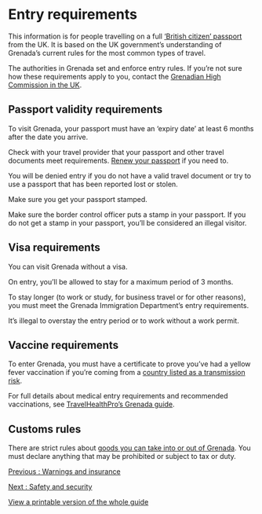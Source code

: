# Entry requirements

This information is for people travelling on a full [‘British citizen’ passport](https://www.gov.uk/types-of-british-nationality) from the UK. It is based on the UK government’s understanding of Grenada’s current rules for the most common types of travel.

The authorities in Grenada set and enforce entry rules. If you’re not sure how these requirements apply to you, contact the [Grenadian High Commission in the UK](https://grenada-highcommission.co.uk/).

## Passport validity requirements

To visit Grenada, your passport must have an ‘expiry date’ at least 6 months after the date you arrive.

Check with your travel provider that your passport and other travel documents meet requirements. [Renew your passport](https://www.gov.uk/renew-adult-passport/renew) if you need to.

You will be denied entry if you do not have a valid travel document or try to use a passport that has been reported lost or stolen.

Make sure you get your passport stamped.

Make sure the border control officer puts a stamp in your passport. If you do not get a stamp in your passport, you’ll be considered an illegal visitor.

## Visa requirements

You can visit Grenada without a visa.

On entry, you’ll be allowed to stay for a maximum period of 3 months.

To stay longer (to work or study, for business travel or for other reasons), you must meet the Grenada Immigration Department’s entry requirements.

It’s illegal to overstay the entry period or to work without a work permit.

## Vaccine requirements

To enter Grenada, you must have a certificate to prove you’ve had a yellow fever vaccination if you’re coming from a [country listed as a transmission risk](https://nathnacyfzone.org.uk/factsheet/65/countries-with-risk-of-yellow-fever-transmission).

For full details about medical entry requirements and recommended vaccinations, see [TravelHealthPro’s Grenada guide](https://travelhealthpro.org.uk/country/93/grenada#Vaccine_Recommendations).

## Customs rules

There are strict rules about [goods you can take into or out of Grenada](http://grenadacustoms.com/). You must declare anything that may be prohibited or subject to tax or duty.

[Previous
:
Warnings and insurance](/foreign-travel-advice/grenada)

[Next
:
Safety and security](/foreign-travel-advice/grenada/safety-and-security)

[View a printable version of the whole guide](/foreign-travel-advice/grenada/print)